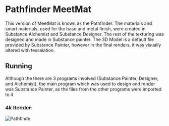 # Pathfinder MeetMat

This version of MeetMat is known as the Pathfinder. The materials and smart materials, used for the base and metal finish, were created in Substance Alchemist and Substance Designer. The rest of the texturing was designed and made in Substance painter. The 3D Model is a default file provided by Substance Painter, however in the final renders, it was visually altered with tesselation.

## Running

Although the there are 3 programs involved (Substance Painter, Designer, and Alchemist), the main program which was used to design and render was Substance Painter, as the files from the other programs were imported to it


### 4k Render:

![Pathfinde](https://cdn.discordapp.com/attachments/863270646485352448/1004825782855684126/Pathfinder_MeetMat_Render_4k.jpg)
